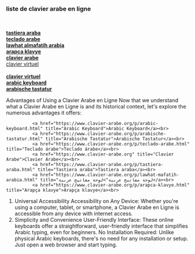 <h3> liste de clavier arabe en ligne </h3><br/>

<b><a href="https://www.clavier-arabe.co/p/tastiera-araba.html">tastiera araba</a></b><br/>
<b><a href="https://www.clavier-arabe.co/p/teclado-arabe.html">teclado arabe</a></b><br/>
<b><a href="https://www.clavier-arabe.co/p/lawhat-almafatih-arabia.html">lawhat almafatih arabia</a></b><br/>
<b><a href="https://www.clavier-arabe.co/p/arapca-klavye.html">arapca klavye</a></b><br/>
<b><a href="https://www.clavier-arabe.co">clavier arabe</a></b><br/>
<a href="https://www.clavier-arabe.co/p/clavier-arabe-virtuel.html">clavier virtuel</a><br/>
</b><br/><b><a href="https://www.clavier-arabe.co/p/a-propos-de.html">clavier virtuel</a></b><br/>
<b><a href="https://www.clavier-arabe.co/p/arabic-keyboard.html">arabic keyboard</a></b><br/>
<b><a href="https://www.clavier-arabe.co/p/arabische-tastatur.html">arabische tastatur</a></b><br/>

Advantages of Using a Clavier Arabe en Ligne
Now that we understand what a Clavier Arabe en Ligne is and its historical context, let's explore the numerous advantages it offers:

			  <a href="https://www.clavier-arabe.org/p/arabic-keyboard.html" title="Arabic Keyboard">Arabic Keyboard</a><br>
			  <a href="https://www.clavier-arabe.org/p/arabische-tastatur.html" title="Arabische Tastatur">Arabische Tastatur</a><br>
			  <a href="https://www.clavier-arabe.org/p/teclado-arabe.html" title="Teclado árabe">Teclado árabe</a><br>
			  <a href="https://www.clavier-arabe.org" title="Clavier Arabe">Clavier Arabe</a><br>
			  <a href="https://www.clavier-arabe.org/p/tastiera-araba.html" title="Tastiera araba">Tastiera araba</a><br>
			  <a href="https://www.clavier-arabe.org/p/lawhat-mafatih-arabia.html" title="لوحة مفاتيح عربية">لوحة مفاتيح عربية</a><br>
			  <a href="https://www.clavier-arabe.org/p/arapca-klavye.html" title="Arapça klavye">Arapça klavye</a><br>



1. Universal Accessibility
Accessibility on Any Device: Whether you're using a computer, tablet, or smartphone, a Clavier Arabe en Ligne is accessible from any device with internet access.
2. Simplicity and Convenience
User-Friendly Interface: These online keyboards offer a straightforward, user-friendly interface that simplifies Arabic typing, even for beginners.
No Installation Required: Unlike physical Arabic keyboards, there's no need for any installation or setup. Just open a web browser and start typing.
